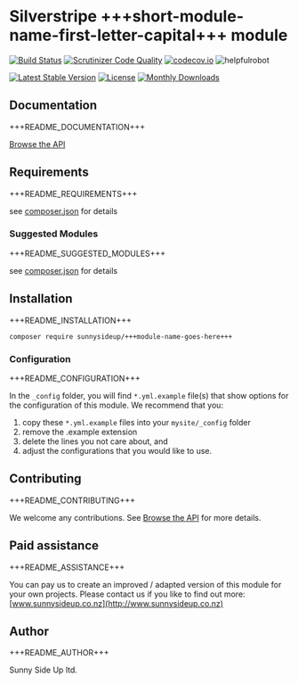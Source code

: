 # Silverstripe +++short-module-name-first-letter-capital+++ module
[![Build Status](https://travis-ci.org/sunnysideup/silverstripe-+++short-module-name-goes-here+++.svg?branch=master)](https://travis-ci.org/sunnysideup/silverstripe-+++short-module-name-goes-here+++)
[![Scrutinizer Code Quality](https://scrutinizer-ci.com/g/sunnysideup/silverstripe-+++short-module-name-goes-here+++/badges/quality-score.png?b=master)](https://scrutinizer-ci.com/g/sunnysideup/silverstripe-+++short-module-name-goes-here+++/?branch=master)
[![codecov.io](https://codecov.io/github/sunnysideup/silverstripe-+++short-module-name-goes-here+++/coverage.svg?branch=master)](https://codecov.io/github/sunnysideup/silverstripe-+++short-module-name-goes-here+++?branch=master)
![helpfulrobot](https://helpfulrobot.io/sunnysideup/+++short-module-name-goes-here+++/badge)

[![Latest Stable Version](https://poser.pugx.org/sunnysideup/+++short-module-name-goes-here+++/version)](https://packagist.org/packages/sunnysideup/+++short-module-name-goes-here+++)
[![License](https://poser.pugx.org/sunnysideup/+++short-module-name-goes-here+++/license)](https://packagist.org/packages/sunnysideup/+++short-module-name-goes-here+++)
[![Monthly Downloads](https://poser.pugx.org/sunnysideup/+++short-module-name-goes-here+++/d/monthly)](https://packagist.org/packages/sunnysideup/+++short-module-name-goes-here+++)


## Documentation

+++README_DOCUMENTATION+++


[Browse the API](docs/en/index.xhtml)

## Requirements

+++README_REQUIREMENTS+++

see [composer.json](composer.json) for details

### Suggested Modules

+++README_SUGGESTED_MODULES+++

see [composer.json](composer.json) for details


## Installation

+++README_INSTALLATION+++
```
composer require sunnysideup/+++module-name-goes-here+++
```

### Configuration

+++README_CONFIGURATION+++

In the `_config` folder, you will find `*.yml.example` file(s) that show options for
the configuration of this module. We recommend that you:

  1. copy these `*.yml.example` files into your
`mysite/_config` folder
  2. remove the .example extension
  3. delete the lines you not care about, and
  4. adjust the configurations that you would like to use.


## Contributing

+++README_CONTRIBUTING+++

We welcome any contributions. See [Browse the API](CONTRIBUTING.md) for more details.

## Paid assistance

+++README_ASSISTANCE+++

You can pay us to create an improved / adapted version of this module for your own projects.  Please contact us if you like to find out more: [www.sunnysideup.co.nz](http://www.sunnysideup.co.nz)

## Author

+++README_AUTHOR+++

Sunny Side Up ltd.
